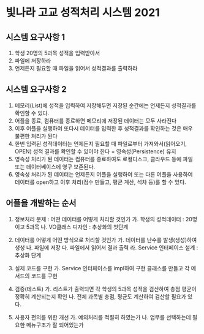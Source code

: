 # 빛나라 고교 성적처리 시스템 2021

## 시스템 요구사항 1
1. 학생 20명의 5과목 성적을 입력받아서
2. 파일에 저장하라
3. 언제든지 필요할 때 파일을 읽어서 성적결과를 출력하라

## 시스템 요구사항 2
1. 메모리(List)에 성적을 입력하여 저장해두면 저장된 순간에는 언제든지 성적결과를 확인할 수 있다.
2. 어플을 종료, 컴퓨터를 종료하면 메모리에 저장된 데이터는 모두 사라진다
3. 이후 어플을 실행하여 또다시 데이터를 입력한 후 성적결과를 확인하는 것은 매우 불편한 처리가 된다
4. 한번 입력된 성적데이터는 언제든지 필요할 때 파일로부터 가져와서(읽어오기, OPEN) 성적 결과를 확인할 수 있어야 한다 = 영속성(Persistence) 유지
5. 영속성 처리가 된 데이터는 컴퓨터를 종료하여도 로컬디스크, 클라우드 등에 파일 또는 데이터베이스에 영구 보존된다.
6. 영속성 처리가 된 데이터는 언제든지 어플을 실행하여 또는 다른 어플을 사용하여 데이터를 open하고 이후 처리(점수 만들고, 평균 계산, 석차 등)를 할 수 있다.

## 어플을 개발하는 순서
1. 정보처리 문제 : 어떤 데이터를 어떻게 처리할 것인가
	가. 학생의 성적데이터 : 20명이고 5과목
	나. VO클래스 디자인 : 추상화의 첫단계
	
2. 데이터를 어떻게 어떤 방식으로 처리할 것인가
	가. 데이터를 난수를 발생(생성)하여 생성
	나. 파일에 저장
	다. 파일에서 읽어서 결과 출력
	라. Service 인터페이스 설계 : 추상화 단계
	
3. 실제 코드를 구현
	가. Service 인터페이스를 impl하여 구현 클래스를 만들고 각 메서드의 코드를 구현
	
4. 검증(테스트)
	가. 리스트가 출력되면 각 학생의 5과목 성적을 검산하여 총점 평균이 정확히 계산되는지 확인
	나. 전체 과목별 총점, 평균도 계산하여 검산할 필요가 있다.
	
5. 사용자 편의를 위한 개선
	가. 예외처리를 적절히 하였는가
	나. 업무를 선택하는데 필요한 메뉴구조가 잘 되어있는가